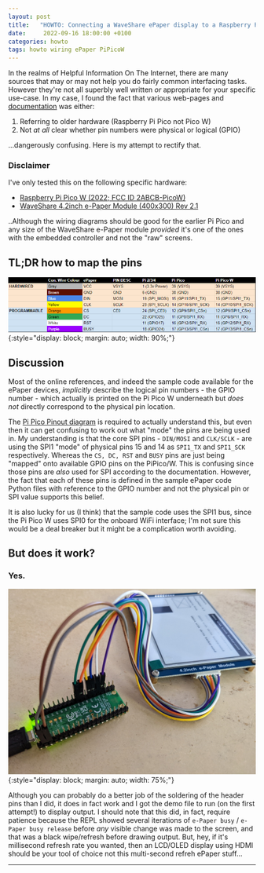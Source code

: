 ```yaml
--- 
layout: post
title:   "HOWTO: Connecting a WaveShare ePaper display to a Raspberry Pi Pico W"
date:     2022-09-16 18:00:00 +0100
categories: howto
tags: howto wiring ePaper PiPicoW
--- 
```

In the realms of Helpful Information On The Internet, there are many
sources that may or may not help you do fairly common interfacing tasks.
However they're not all superbly well written _or_ appropriate for your
specific use-case. In my case, I found the fact that various web-pages and
[documentation](https://www.waveshare.com/wiki/4.2inch_e-Paper_Module) was
either:

  1. Referring to older hardware (Raspberry Pi Pico not Pico W)
  2. Not _at all_ clear whether pin numbers were physical or logical (GPIO)

...dangerously confusing. Here is my attempt to rectify that.

### Disclaimer
I've only tested this on the following specific hardware:
  * [Raspberry Pi Pico W (2022; FCC ID 2ABCB-PicoW)](https://www.raspberrypi.com/news/raspberry-pi-pico-w-your-6-iot-platform/)
  * [WaveShare 4.2inch e-Paper Module (400x300) Rev 2.1](https://www.waveshare.com/4.2inch-e-paper-module.htm)

..Although the wiring diagrams should be good for the earlier Pi Pico and any size of the WaveShare e-Paper module _provided_ it's one of the ones with the embedded controller and not the "raw" screens.

## TL;DR how to map the pins
![Table of Pin Mappings WaveShare to Various Raspberry Pi Devices](/assets/WaveShare_to_PiPico_PinLayout.png)
{:style="display: block; margin: auto; width: 90%;"}

## Discussion

Most of the online references, and indeed the sample code available for
the ePaper devices, _implicitly_ describe the logical pin numbers - the
GPIO number - which actually is printed on the Pi Pico W underneath but
_does not_ directly correspond to the physical pin location. 

The [Pi Pico Pinout
diagram](https://www.raspberrypi.com/documentation/microcontrollers/raspberry-pi-pico.html#pinout-and-design-files15)
is required to actually understand this, but even then it can get
confusing to work out what "mode" the pins are being used in. My
understanding is that the core SPI pins - `DIN/MOSI` and `CLK/SCLK` - are
using the SPI1 "mode" of physical pins 15 and 14 as `SPI1_TX` and
`SPI1_SCK` respectively. Whereas the `CS, DC, RST` and `BUSY` pins are
just being "mapped" onto available GPIO pins on the PiPico/W. This is
confusing since those pins are _also_ used for SPI according to the
documentation. However, the fact that each of these pins is defined in the
sample ePaper code Python files with reference to the GPIO number and not
the physical pin or SPI value supports this belief.

It is also lucky for us (I think) that the sample code uses the SPI1 bus,
since the Pi Pico W uses SPI0 for the onboard WiFi interface; I'm not sure
this would be a deal breaker but it might be a complication worth
avoiding.

## But does it work?
### Yes.
![Picture showing PiPicoW upside down with coloured wiring going from pins listed in table to a 4.2 Inch e-Paper module, itself showing the results of the WaveShare demo Python script onscreen](/assets/PiPicoW_ePaperModuleInterface.jpg)
{:style="display: block; margin: auto; width: 75%;"}

Although you can probably do a better job of the soldering of the header
pins than I did, it does in fact work and I got the demo file to run
(on the first attempt!) to display output. I should note that this did, in
fact, require patience because the REPL showed several iterations of
`e-Paper busy` / `e-Paper busy release` before _any_ visible change was
made to the screen, and that was a black wipe/refresh before drawing
output. But, hey, if it's millisecond refresh rate you wanted, then an
LCD/OLED display using HDMI should be your tool of choice not this
multi-second refreh ePaper stuff...

***
